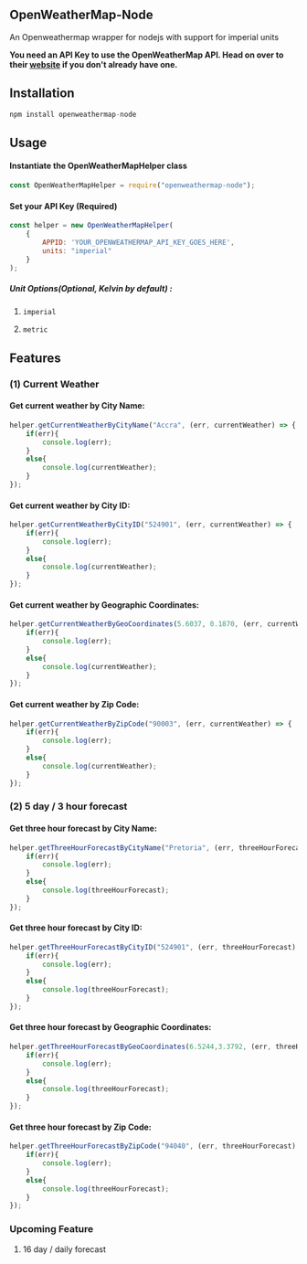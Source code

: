 ## OpenWeatherMap-Node
An Openweathermap wrapper for nodejs with support for imperial units

**You need an API Key to use the OpenWeatherMap API. Head on over to their [website](http://openweathermap.org/) if you don't already have one.**


## Installation

``` javascript
npm install openweathermap-node
```

## Usage

#### Instantiate the OpenWeatherMapHelper class

``` javascript 
const OpenWeatherMapHelper = require("openweathermap-node");
```
#### Set your API Key (Required) 

``` javascript
const helper = new OpenWeatherMapHelper(
	{
		APPID: 'YOUR_OPENWEATHERMAP_API_KEY_GOES_HERE',
		units: "imperial"
	}
);
```


##### Unit Options(Optional, Kelvin by default) : 

1. ```imperial```

2. ```metric```


## Features


### (1) Current Weather
#### Get current weather by City Name:

```javascript
helper.getCurrentWeatherByCityName("Accra", (err, currentWeather) => {
	if(err){
		console.log(err);
	}
	else{
		console.log(currentWeather);
	}
});
```

#### Get current weather by City ID:
```javascript
helper.getCurrentWeatherByCityID("524901", (err, currentWeather) => {
	if(err){
		console.log(err);
	}
	else{
		console.log(currentWeather);
	}
});
```
#### Get current weather by Geographic Coordinates:

```javascript
helper.getCurrentWeatherByGeoCoordinates(5.6037, 0.1870, (err, currentWeather) => {
	if(err){
		console.log(err);
	}
	else{
		console.log(currentWeather);
	}
});
```
#### Get current weather by Zip Code:
```javascript
helper.getCurrentWeatherByZipCode("90003", (err, currentWeather) => {
	if(err){
		console.log(err);
	}
	else{
		console.log(currentWeather);
	}
});
```
### (2) 5 day / 3 hour forecast
#### Get three hour forecast by City Name:
```javascript
helper.getThreeHourForecastByCityName("Pretoria", (err, threeHourForecast) => {
	if(err){
		console.log(err);
	}
	else{
		console.log(threeHourForecast);
	}
});

```
#### Get three hour forecast by City ID:
```javascript
helper.getThreeHourForecastByCityID("524901", (err, threeHourForecast) => {
	if(err){
		console.log(err);
	}
	else{
		console.log(threeHourForecast);
	}
});

```

#### Get three hour forecast by Geographic Coordinates:
```javascript
helper.getThreeHourForecastByGeoCoordinates(6.5244,3.3792, (err, threeHourForecast) => {
	if(err){
		console.log(err);
	}
	else{
		console.log(threeHourForecast);
	}
});

```
#### Get three hour forecast by Zip Code:
```javascript
helper.getThreeHourForecastByZipCode("94040", (err, threeHourForecast) => {
	if(err){
		console.log(err);
	}
	else{
		console.log(threeHourForecast);
	}
});

```


### Upcoming Feature
1. 16 day / daily forecast 

